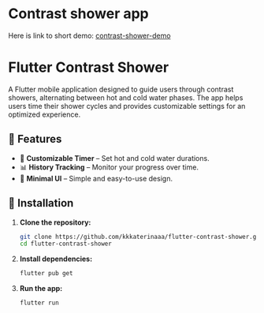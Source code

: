 # Contrast shower app
Here is link to short demo: [contrast-shower-demo](https://drive.google.com/file/d/1m0i1T0JTZNFir8KBWRPQ1aq1KQ8ofW-a/view?usp=share_link)

# Flutter Contrast Shower

A Flutter mobile application designed to guide users through contrast showers, alternating between hot and cold water phases. The app helps users time their shower cycles and provides customizable settings for an optimized experience.

## 📌 Features

- 🛁 **Customizable Timer** – Set hot and cold water durations.
- 📊 **History Tracking** – Monitor your progress over time.
- 🎨 **Minimal UI** – Simple and easy-to-use design.

## 🚀 Installation

1. **Clone the repository:**
   ```sh
   git clone https://github.com/kkkaterinaaa/flutter-contrast-shower.git
   cd flutter-contrast-shower 
2. **Install dependencies:**
   ```sh
   flutter pub get
3. **Run the app:**
   ```sh
   flutter run
